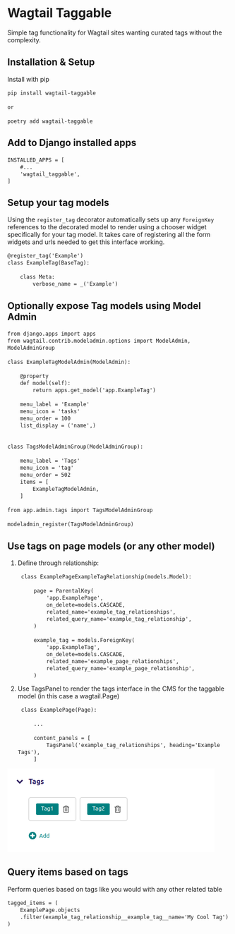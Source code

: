 # Wagtail Taggable

Simple tag functionality for Wagtail sites wanting curated tags without the complexity.

## Installation & Setup

Install with pip

    pip install wagtail-taggable

    or

    poetry add wagtail-taggable

## Add to Django installed apps

    INSTALLED_APPS = [
        #...
        'wagtail_taggable',
    ]

## Setup your tag models

Using the `register_tag` decorator automatically sets up any `ForeignKey` references to the decorated model to render using a chooser widget specifically for your tag model. It takes care of registering all the form widgets and urls needed to get this interface working.

    @register_tag('Example')
    class ExampleTag(BaseTag):

        class Meta:
            verbose_name = _('Example')


## Optionally expose Tag models using Model Admin

    from django.apps import apps
    from wagtail.contrib.modeladmin.options import ModelAdmin, ModelAdminGroup

    class ExampleTagModelAdmin(ModelAdmin):

        @property
        def model(self):
            return apps.get_model('app.ExampleTag')

        menu_label = 'Example'
        menu_icon = 'tasks'
        menu_order = 100
        list_display = ('name',)


    class TagsModelAdminGroup(ModelAdminGroup):

        menu_label = 'Tags'
        menu_icon = 'tag'
        menu_order = 502
        items = [
            ExampleTagModelAdmin,
        ]

    from app.admin.tags import TagsModelAdminGroup

    modeladmin_register(TagsModelAdminGroup)


## Use tags on page models (or any other model)

1. Define through relationship:

        class ExamplePageExampleTagRelationship(models.Model):

            page = ParentalKey(
                'app.ExamplePage',
                on_delete=models.CASCADE,
                related_name='example_tag_relationships',
                related_query_name='example_tag_relationship',
            )

            example_tag = models.ForeignKey(
                'app.ExampleTag',
                on_delete=models.CASCADE,
                related_name='example_page_relationships',
                related_query_name='example_page_relationship',
            )

2. Use TagsPanel to render the tags interface in the CMS for the taggable model (in this case a wagtail.Page)

        class ExamplePage(Page):

            ...

            content_panels = [
                TagsPanel('example_tag_relationships', heading='Example Tags'),
            ]

![Screenshot](https://github.com/octavenz/wagtail-taggable/blob/main/tags-interface.png)

## Query items based on tags

Perform queries based on tags like you would with any other related table

    tagged_items = (
        ExamplePage.objects
        .filter(example_tag_relationship__example_tag__name='My Cool Tag')
    )
